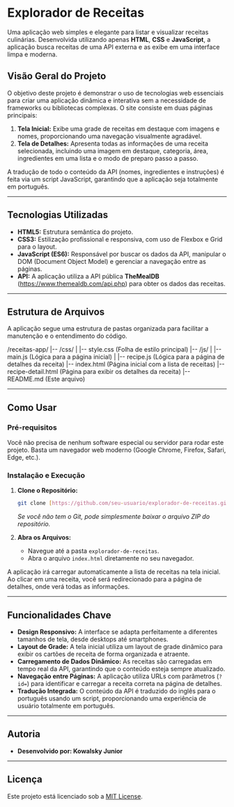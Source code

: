 # Explorador de Receitas

Uma aplicação web simples e elegante para listar e visualizar receitas culinárias. Desenvolvida utilizando apenas **HTML**, **CSS** e **JavaScript**, a aplicação busca receitas de uma API externa e as exibe em uma interface limpa e moderna.

## Visão Geral do Projeto

O objetivo deste projeto é demonstrar o uso de tecnologias web essenciais para criar uma aplicação dinâmica e interativa sem a necessidade de frameworks ou bibliotecas complexas. O site consiste em duas páginas principais:

1.  **Tela Inicial:** Exibe uma grade de receitas em destaque com imagens e nomes, proporcionando uma navegação visualmente agradável.
2.  **Tela de Detalhes:** Apresenta todas as informações de uma receita selecionada, incluindo uma imagem em destaque, categoria, área, ingredientes em uma lista e o modo de preparo passo a passo.

A tradução de todo o conteúdo da API (nomes, ingredientes e instruções) é feita via um script JavaScript, garantindo que a aplicação seja totalmente em português.

---

## Tecnologias Utilizadas

* **HTML5:** Estrutura semântica do projeto.
* **CSS3:** Estilização profissional e responsiva, com uso de Flexbox e Grid para o layout.
* **JavaScript (ES6):** Responsável por buscar os dados da API, manipular o DOM (Document Object Model) e gerenciar a navegação entre as páginas.
* **API:** A aplicação utiliza a API pública **TheMealDB** (https://www.themealdb.com/api.php) para obter os dados das receitas.

---

## Estrutura de Arquivos

A aplicação segue uma estrutura de pastas organizada para facilitar a manutenção e o entendimento do código.

/receitas-app/
|-- /css/
|   |-- style.css          (Folha de estilo principal)
|-- /js/
|   |-- main.js            (Lógica para a página inicial)
|   |-- recipe.js          (Lógica para a página de detalhes da receita)
|-- index.html             (Página inicial com a lista de receitas)
|-- recipe-detail.html     (Página para exibir os detalhes da receita)
|-- README.md              (Este arquivo)


---

## Como Usar

### Pré-requisitos

Você não precisa de nenhum software especial ou servidor para rodar este projeto. Basta um navegador web moderno (Google Chrome, Firefox, Safari, Edge, etc.).

### Instalação e Execução

1.  **Clone o Repositório:**
    ```bash
    git clone [https://github.com/seu-usuario/explorador-de-receitas.git](https://github.com/seu-usuario/explorador-de-receitas.git)
    ```
    *Se você não tem o Git, pode simplesmente baixar o arquivo ZIP do repositório.*

2.  **Abra os Arquivos:**
    * Navegue até a pasta `explorador-de-receitas`.
    * Abra o arquivo `index.html` diretamente no seu navegador.

A aplicação irá carregar automaticamente a lista de receitas na tela inicial. Ao clicar em uma receita, você será redirecionado para a página de detalhes, onde verá todas as informações.

---

## Funcionalidades Chave

* **Design Responsivo:** A interface se adapta perfeitamente a diferentes tamanhos de tela, desde desktops até smartphones.
* **Layout de Grade:** A tela inicial utiliza um layout de grade dinâmico para exibir os cartões de receita de forma organizada e atraente.
* **Carregamento de Dados Dinâmico:** As receitas são carregadas em tempo real da API, garantindo que o conteúdo esteja sempre atualizado.
* **Navegação entre Páginas:** A aplicação utiliza URLs com parâmetros (`?id=`) para identificar e carregar a receita correta na página de detalhes.
* **Tradução Integrada:** O conteúdo da API é traduzido do inglês para o português usando um script, proporcionando uma experiência de usuário totalmente em português.

---

## Autoria

* **Desenvolvido por: Kowalsky Junior** 

---

## Licença

Este projeto está licenciado sob a [MIT License](https://opensource.org/licenses/MIT).